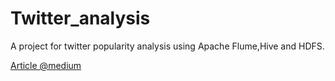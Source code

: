# Twitter_analysis
A project for twitter popularity analysis using Apache Flume,Hive and HDFS.

[Article @medium](https://medium.com/big-data-center-of-excellence/twitter-popularity-analysis-in-a-trivial-way-e3855c1c6b2a?source=friends_link&sk=61afabe5c4f317f01adc7b96cc0ae47b)
